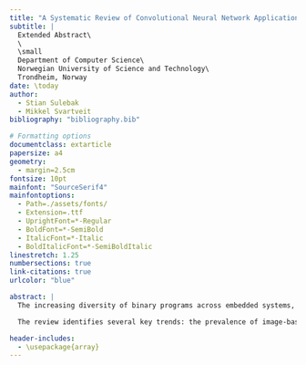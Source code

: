 ```yaml
---
title: "A Systematic Review of Convolutional Neural Network Applications in Raw Binary Code Analysis"
subtitle: |
  Extended Abstract\
  \
  \small
  Department of Computer Science\
  Norwegian University of Science and Technology\
  Trondheim, Norway
date: \today
author:
  - Stian Sulebak
  - Mikkel Svartveit
bibliography: "bibliography.bib"

# Formatting options
documentclass: extarticle
papersize: a4
geometry:
  - margin=2.5cm
fontsize: 10pt
mainfont: "SourceSerif4"
mainfontoptions:
  - Path=./assets/fonts/
  - Extension=.ttf
  - UprightFont=*-Regular
  - BoldFont=*-SemiBold
  - ItalicFont=*-Italic
  - BoldItalicFont=*-SemiBoldItalic
linestretch: 1.25
numbersections: true
link-citations: true
urlcolor: "blue"

abstract: |
  The increasing diversity of binary programs across embedded systems, IoT devices, and various digital platforms has created a need for effective binary code analysis techniques. We present a structured literature review examining the application of convolutional neural networks (CNN) to binary code analysis, with a particular focus on approaches that operate directly on raw binaries without requiring disassembly. Through a systematic review of 20 primary studies from the Scopus database, we analyze and compare different approaches based on their binary code representation methods, network architectures, and targeted features. Our findings reveal that while malware classification dominates the current applications (18 out of 20 studies), CNNs have also shown promise in detection of compiler optimization levels. 

  The review identifies several key trends: the prevalence of image-based binary representations, the effectiveness of transfer learning using pre-trained models like VGG-16, and the emergence of specialized CNN architectures designed specifically for binary analysis. We find that state-of-the-art approaches achieve accuracies above 99% in malware classification tasks, with recent innovations in network architecture and data preprocessing contributing to these improvements. This comprehensive analysis provides insights into the current state of CNN-based binary code analysis and identifies directions for future research in the field.

header-includes:
  - \usepackage{array}
---
```

